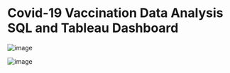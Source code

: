 # Covid-19 Vaccination Data Analysis SQL and Tableau Dashboard


![image](https://user-images.githubusercontent.com/66690240/143226507-894f8f24-2cf7-4449-926c-32cc87b5e1dd.png)


![image](https://user-images.githubusercontent.com/66690240/143226148-dafddb93-09e5-4182-9f16-c02af4db3778.png)
